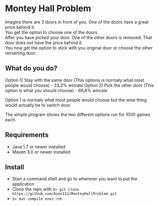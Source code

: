 # Montey Hall Problem

Imagine there are 3 doors in front of you. One of the doors have a great price behind it.    
You get the option to choose one of the doors.  
After you have picked your door. One of the other doors is removed. That door does not have the price behind it.   
You now get the option to stick with you original door or choose the other remaining door.


## What do you do?

Option 1) Stay with the same door (This options is normaly what most people would choose) - 33.3% winrate
Option 2) Pick the other door (This option is what you should choose) - 66,6% winrate
  
Option 1 is normaly what most people would choose but the wise thing would actually be to switch door.  

The simple program shows the two different options run for 1000 games each.  

## Requirements
- Java 1.7 or newer installed
- Maven 3.0 or newer installed

## Install
* Start a command shell and go to wherever you want to put the application 
* Clone the repo with `$> git clone https://github.com/Avec112/MonteyHallProblem.git`
* `$> mvn compile exec:run`

